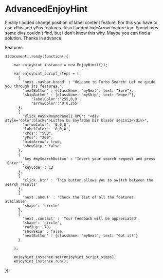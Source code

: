 # AdvancedEnjoyHint
Finally I added change position of label content feature. For this you have to use xPos and yPos features. Also I added hideArrow feature too. Sometimes some divs couldn't find, but i don't know this why. Maybe you can find a solution. Thanks in advance.

Features:

	$(document).ready(function(){
	
		var enjoyhint_instance = new EnjoyHint({});

		var enjoyhint_script_steps = [
		  {
			'next .navbar-brand' : 'Welcome to Turbo Search! Let me guide you through its features.',
			'nextButton' : {className: "myNext", text: "Sure"},
			'skipButton' : {className: "mySkip", text: "Nope!"},
		      	'labelColor':'255,0,0',
		      	'arrowColor':'0,0,255'
		  },
		  {
			'click #ASPxRoundPanel1_RPC': "<div style='color:black;'>Lütfen bu sayfadan bir klasör seçiniz</div>",
			'arrowColor': '0,0,0',
			"labelColor": '0,0,0',
			"xPos": "500",
			"yPos": "200",
			"hideArrow": true,
			'showSkip': false
		  },
		  {
			'key #mySearchButton' : "Insert your search request and press 'Enter'",
			'keyCode' : 13
		  },
		  {
			'click .btn' : 'This button allows you to switch between the search results'
		  },
		  {
			'next .about' : 'Check the list of all the features available',
			'shape': 'circle'
		  },
		  {
			'next .contact' : 'Your feedback will be appreciated',
			'shape': 'circle',
			'radius': 70,
			'showSkip' : false,
			'nextButton' : {className: "myNext", text: "Got it!"}
		  }

		];

		enjoyhint_instance.set(enjoyhint_script_steps);
		enjoyhint_instance.run();
			
  });
